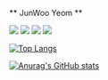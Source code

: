 ** JunWoo Yeom **

<img src="https://img.shields.io/badge/Android-3DDC84?style=flat-square&logo=Android&logoColor=ffffff"/> <img src="https://img.shields.io/badge/Java-007396?style=flat-square&logo=Java&logoColor=ffffff"/> <img src="https://img.shields.io/badge/Kotlin-7F52FF?style=flat-square&logo=Kotlin&logoColor=ffffff"/> <img src="https://img.shields.io/badge/Python-3776AB?style=flat-square&logo=Python&logoColor=ffffff"/>

[![Top Langs](https://github-readme-stats.vercel.app/api/top-langs/?username=junwooYeom&langs_count=8&count_private=true&theme=radical)](https://github.com/anuraghazra/github-readme-stats)

[![Anurag's GitHub stats](https://github-readme-stats.vercel.app/api?username=junwooYeom&show_icons=true&custom_title=Junwoo's_GitHub_Stats&theme=radical&count_private=true&hide=prs,issues)](https://github.com/anuraghazra/github-readme-stats)

<!--
**junwooYeom/junwooYeom** is a ✨ _special_ ✨ repository because its `README.md` (this file) appears on your GitHub profile.

Here are some ideas to get you started:

- 🔭 I’m currently working on ...
- 🌱 I’m currently learning ...
- 👯 I’m looking to collaborate on ...
- 🤔 I’m looking for help with ...
- 💬 Ask me about ...
- 📫 How to reach me: ...
- 😄 Pronouns: ...
- ⚡ Fun fact: ...
-->
